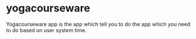 # yogacourseware
Yogacourseware app is the app which tell you to do the app which you need to do based on user system time.
